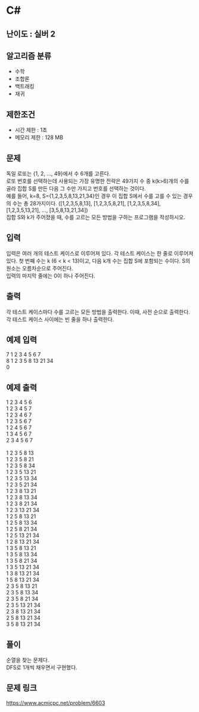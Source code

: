 # C#

## 난이도 : 실버 2

## 알고리즘 분류
  - 수학
  - 조합론
  - 백트래킹
  - 재귀

## 제한조건
  - 시간 제한 : 1초
  - 메모리 제한 : 128 MB

## 문제
독일 로또는 {1, 2, ..., 49}에서 수 6개를 고른다.<br/>
로또 번호를 선택하는데 사용되는 가장 유명한 전략은 49가지 수 중 k(k>6)개의 수를 골라 집합 S를 만든 다음 그 수만 가지고 번호를 선택하는 것이다.<br/>
예를 들어, k=8, S={1,2,3,5,8,13,21,34}인 경우 이 집합 S에서 수를 고를 수 있는 경우의 수는 총 28가지이다. ([1,2,3,5,8,13], [1,2,3,5,8,21], [1,2,3,5,8,34], [1,2,3,5,13,21], ..., [3,5,8,13,21,34])<br/>
집합 S와 k가 주어졌을 때, 수를 고르는 모든 방법을 구하는 프로그램을 작성하시오.<br/>

## 입력
입력은 여러 개의 테스트 케이스로 이루어져 있다. 각 테스트 케이스는 한 줄로 이루어져 있다. 첫 번째 수는 k (6 < k < 13)이고, 다음 k개 수는 집합 S에 포함되는 수이다. S의 원소는 오름차순으로 주어진다.<br/>
입력의 마지막 줄에는 0이 하나 주어진다. <br/>

## 출력
각 테스트 케이스마다 수를 고르는 모든 방법을 출력한다. 이때, 사전 순으로 출력한다.<br/>
각 테스트 케이스 사이에는 빈 줄을 하나 출력한다.<br/>

## 예제 입력
7 1 2 3 4 5 6 7<br/>
8 1 2 3 5 8 13 21 34<br/>
0<br/>

## 예제 출력
1 2 3 4 5 6<br/>
1 2 3 4 5 7<br/>
1 2 3 4 6 7<br/>
1 2 3 5 6 7<br/>
1 2 4 5 6 7<br/>
1 3 4 5 6 7<br/>
2 3 4 5 6 7<br/>
<br/>
1 2 3 5 8 13<br/>
1 2 3 5 8 21<br/>
1 2 3 5 8 34<br/>
1 2 3 5 13 21<br/>
1 2 3 5 13 34<br/>
1 2 3 5 21 34<br/>
1 2 3 8 13 21<br/>
1 2 3 8 13 34<br/>
1 2 3 8 21 34<br/>
1 2 3 13 21 34<br/>
1 2 5 8 13 21<br/>
1 2 5 8 13 34<br/>
1 2 5 8 21 34<br/>
1 2 5 13 21 34<br/>
1 2 8 13 21 34<br/>
1 3 5 8 13 21<br/>
1 3 5 8 13 34<br/>
1 3 5 8 21 34<br/>
1 3 5 13 21 34<br/>
1 3 8 13 21 34<br/>
1 5 8 13 21 34<br/>
2 3 5 8 13 21<br/>
2 3 5 8 13 34<br/>
2 3 5 8 21 34<br/>
2 3 5 13 21 34<br/>
2 3 8 13 21 34<br/>
2 5 8 13 21 34<br/>
3 5 8 13 21 34<br/>

## 풀이
순열을 찾는 문제다.<br/>
DFS로 1개씩 채우면서 구현했다.<br/>

## 문제 링크
https://www.acmicpc.net/problem/6603